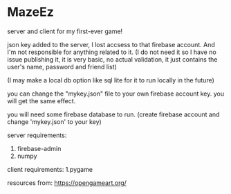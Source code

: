 # MazeEz
server and client for my first-ever game!

json key added to the server, I lost accsess to that firebase account.
And I'm not responsible for anything related to it. (I do not need it so I have no issue publishing it, it is very basic,
no actual validation, it just contains the user's name, password and friend list)

(I may make a local db option like sql lite for it to run locally in the future)

you can change the "mykey.json" file to your own firebase account key. you will get the same effect.

you will need some firebase database to run. (create firebase account and change 'mykey.json' to your key)

server requirements:
1. firebase-admin
2. numpy

client requirements:
1.pygame


resources from: https://opengameart.org/
